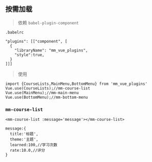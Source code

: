 ## 按需加载
> 依赖 `babel-plugin-component`

`.babelrc`
```
"plugins": [["component", [
  {
    "libraryName": "mm_vue_plugins",
    "style":true,
  }
]]]
```
> 使用

```
import {CourseLists,MainMenu,BottomMenu} from 'mm_vue_plugins'
Vue.use(CourseLists);//mm-course-list
Vue.use(MainMenu);//mm-main-menu
Vue.use(BottomMenu);//mm-bottom-menu
```
### `mm-course-list`
`<mm-course-list :message='message'></mm-course-list>`
```
message:{
  title:'标题',
  theme:'主题',
  learned:100,//学习次数
  rate:10.0,//评分
}
```
